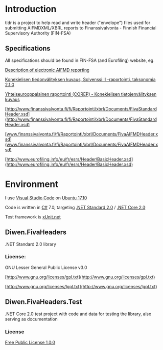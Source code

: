 # Introduction 
tldr is a project to help read and write header ("envelope") files used for submitting AIFMDXML/XBRL reports
to Finanssivalvonta - Finnish Financial Supervisory Authority (FIN-FSA)

## Specifications
All specifications should be found in FIN-FSA (and Eurofiling) website, eg.

[Description of electronic AIFMD reporting](http://www.finanssivalvonta.fi/en/Regulation/International_Projects/AIFMD/reporting/Documents/AIFMD_description_of_electronic_reporting_01042016.pdf)

[Konekielisen tiedonvälityksen kuvaus, Solvenssi II -raportointi, taksonomia 2.1.0](http://www.fin-fsa.fi/Documents/SII_Full_konekielisen_tietojenvalityksen_kuvaus_versio_2_2_netti.pdf)

[Yhteiseurooppalainen raportointi (COREP) - Konekielisen tietojenvälityksen kuvaus](http://www.finanssivalvonta.fi/fi/Saantely/Maarayskokoelma/Uusi/Documents/2013_26/EBA_ITS_konekielisen_tietojenvalityksen_kuvaus_2017.pdf)

[http://www.finanssivalvonta.fi/fi/Raportointi/xbrl/Documents/FivaStandardHeader.xsd](http://www.finanssivalvonta.fi/fi/Raportointi/xbrl/Documents/FivaStandardHeader.xsd)

[www.finanssivalvonta.fi/fi/Raportointi/xbrl/Documents/FivaAIFMDHeader.xsd](www.finanssivalvonta.fi/fi/Raportointi/xbrl/Documents/FivaAIFMDHeader.xsd)

[http://www.eurofiling.info/eu/fr/esrs/Header/BasicHeader.xsd](http://www.eurofiling.info/eu/fr/esrs/Header/BasicHeader.xsd)

# Environment
I use [Visual Studio Code](https://code.visualstudio.com/) 
on [Ubuntu 17.10](https://www.ubuntu.com/desktop/1710)

Code is written in [C#](https://docs.microsoft.com/en-us/dotnet/csharp/index) 7.0, targeting 
[.NET Standard 2.0](https://github.com/dotnet/standard/blob/master/docs/versions/netstandard2.0.md) / 
[.NET Core 2.0](https://docs.microsoft.com/en-us/dotnet/core/)

Test framework is [xUnit.net](https://xunit.github.io/)

## Diwen.FivaHeaders
.NET Standard 2.0 library

### License:
GNU Lesser General Public License v3.0

[http://www.gnu.org/licenses/gpl.txt](http://www.gnu.org/licenses/gpl.txt)

[http://www.gnu.org/licenses/lgpl.txt](http://www.gnu.org/licenses/lgpl.txt)


## Diwen.FivaHeaders.Test
.NET Core 2.0 test project with code and data for testing the library, also serving as documentation

### License
[Free Public License 1.0.0](https://opensource.org/licenses/FPL-1.0.0)